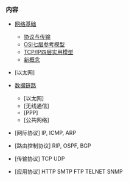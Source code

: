 
### 内容

* [网络基础](ch01)
    * [协议与传输](ch01/01_协议与传输.md)
    * [OSI七层参考模型](ch01/02_OSI七层参考模型.md)
    * [TCP/IP四层实用模型](ch01/03_TCPIP四层实用模型.md)
    * [新概念](ch01/04_新概念.md)
* [以太网]


* [数据链路](ch02)
    * [以太网]
    * [无线通信]
    * [PPP]
    * [公共网络]

* [网际协议]
    IP, ICMP, ARP

* [路由控制协议]
    RIP, OSPF, BGP

* [传输协议]
    TCP
    UDP

* [应用协议]
    HTTP
    SMTP
    FTP
    TELNET
    SNMP

